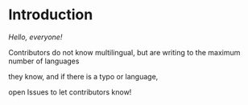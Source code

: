 Introduction
======

_Hello, everyone!_

Contributors do not know multilingual, but are writing to the maximum number of languages 

​​they know, and if there is a typo or language, 

open Issues to let contributors know!
